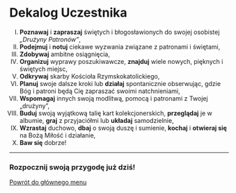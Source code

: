 # Dekalog Uczestnika
<ol type="I">
<li><strong>Poznawaj</strong> i <strong>zapraszaj</strong> świętych i błogosławionych do swojej osobistej <em>„Drużyny Patronów”</em>,</li>
<li><strong>Podejmuj</strong> i <strong>notuj</strong> ciekawe wyzwania związane z patronami i świętami,</li>
<li><strong>Zdobywaj</strong> ambitne osiągnięcia,</li>
<li><strong>Organizuj</strong> wyprawy poszukiwawcze, <strong>znajduj</strong> wiele nowych, pięknych i świętych miejsc,</li>
<li><strong>Odkrywaj</strong> skarby Kościoła Rzymskokatolickiego,</li>
<li><strong>Planuj</strong> swoje dalsze kroki lub <strong>działaj</strong> spontanicznie obserwując, gdzie Bóg i patroni będą Cię zapraszać swoimi natchnieniami,</li>
<li><strong>Wspomagaj</strong> innych swoją modlitwą, pomocą i patronami z Twojej „drużyny”,</li>
<li><strong>Buduj</strong> swoją wyjątkową talię kart kolekcjonerskich, <strong>przeglądaj</strong> je w albumie, <strong>graj</strong> z przyjaciółmi lub <strong>układaj</strong> samodzielnie,</li>
<li><strong>Wzrastaj</strong> duchowo, <strong>dbaj</strong> o swoją duszę i sumienie, <strong>kochaj</strong> i <strong>otwieraj się</strong> na Bożą Miłość i działanie,</li>
<li><strong>Baw się</strong> dobrze!</li>
</ol>

---
### <div class="colored centered">Rozpocznij swoją przygodę już dziś!</div>

[Powrót do głównego menu](index.md)
